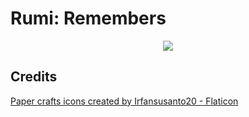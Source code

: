 # Rumi: Remembers
<p align="center">
<img src="https://github.com/agenovia/rumi/blob/main/extension/images/icon.png"></img>
</p>

## Credits
<a href="https://www.flaticon.com/free-icons/paper-crafts" title="paper crafts icons">Paper crafts icons created by Irfansusanto20 - Flaticon</a>
